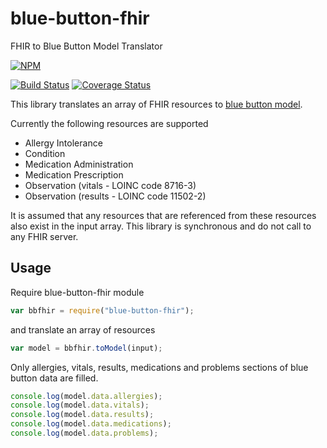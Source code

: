 blue-button-fhir
================

FHIR to Blue Button Model Translator

[![NPM](https://nodei.co/npm/blue-button-fhir.png)](https://nodei.co/npm/blue-button-fhir/)

[![Build Status](https://travis-ci.org/amida-tech/blue-button-fhir.svg)](https://travis-ci.org/amida-tech/blue-button-fhir)
[![Coverage Status](https://coveralls.io/repos/amida-tech/blue-button-fhir/badge.png)](https://coveralls.io/r/amida-tech/blue-button-fhir)

This library translates an array of FHIR resources to [blue button model](https://github.com/amida-tech/blue-button).

Currently the following resources are supported
* Allergy Intolerance
* Condition
* Medication Administration
* Medication Prescription
* Observation (vitals - LOINC code 8716-3)
* Observation (results - LOINC code 11502-2)

It is assumed that any resources that are referenced from these resources also exist in the input array.  This library is synchronous and do not call to any FHIR server.

## Usage

Require blue-button-fhir module
``` javascript
var bbfhir = require("blue-button-fhir");
```
and translate an array of resources 
``` javascript
var model = bbfhir.toModel(input);
```
Only allergies, vitals, results, medications and problems sections of blue button data are filled. 
``` javascript
console.log(model.data.allergies);
console.log(model.data.vitals);
console.log(model.data.results);
console.log(model.data.medications);
console.log(model.data.problems);
```
